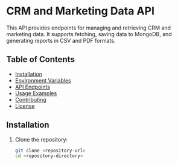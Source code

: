 # CRM and Marketing Data API

This API provides endpoints for managing and retrieving CRM and marketing data. It supports fetching, saving data to MongoDB, and generating reports in CSV and PDF formats.

## Table of Contents
- [Installation](#installation)
- [Environment Variables](#environment-variables)
- [API Endpoints](#api-endpoints)
- [Usage Examples](#usage-examples)
- [Contributing](#contributing)
- [License](#license)

## Installation

1. Clone the repository:
   ```bash
   git clone <repository-url>
   cd <repository-directory>

